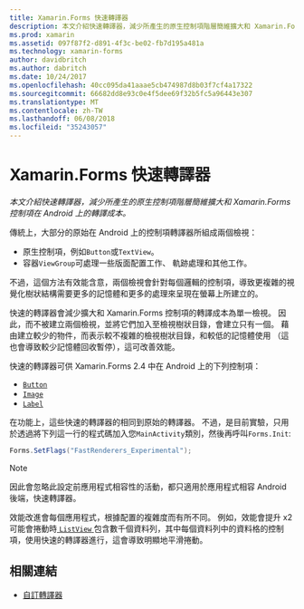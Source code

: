```yaml
---
title: Xamarin.Forms 快速轉譯器
description: 本文介紹快速轉譯器，減少所產生的原生控制項階層簡維擴大和 Xamarin.Forms 控制項在 Android 上的轉譯成本。
ms.prod: xamarin
ms.assetid: 097f87f2-d891-4f3c-be02-fb7d195a481a
ms.technology: xamarin-forms
author: davidbritch
ms.author: dabritch
ms.date: 10/24/2017
ms.openlocfilehash: 40cc095da41aaae5cb474987d8b03f7cf4a17322
ms.sourcegitcommit: 66682dd8e93c0e4f5dee69f32b5fc5a96443e307
ms.translationtype: MT
ms.contentlocale: zh-TW
ms.lasthandoff: 06/08/2018
ms.locfileid: "35243057"
---
```

# <a name="xamarinforms-fast-renderers"></a>Xamarin.Forms 快速轉譯器

_本文介紹快速轉譯器，減少所產生的原生控制項階層簡維擴大和 Xamarin.Forms 控制項在 Android 上的轉譯成本。_

傳統上，大部分的原始在 Android 上的控制項轉譯器所組成兩個檢視：

- 原生控制項，例如`Button`或`TextView`。
- 容器`ViewGroup`可處理一些版面配置工作、 軌跡處理和其他工作。

不過，這個方法有效能含意，兩個檢視會針對每個邏輯的控制項，導致更複雜的視覺化樹狀結構需要更多的記憶體和更多的處理來呈現在螢幕上所建立的。

快速的轉譯器會減少擴大和 Xamarin.Forms 控制項的轉譯成本為單一檢視。 因此，而不被建立兩個檢視，並將它們加入至檢視樹狀目錄，會建立只有一個。 藉由建立較少的物件，而表示較不複雜的檢視樹狀目錄，和較低的記憶體使用 （這也會導致較少記憶體回收暫停），這可改善效能。

快速的轉譯器可供 Xamarin.Forms 2.4 中在 Android 上的下列控制項：

- [`Button`](https://developer.xamarin.com/api/type/Xamarin.Forms.Button/)
- [`Image`](https://developer.xamarin.com/api/type/Xamarin.Forms.Image/)
- [`Label`](https://developer.xamarin.com/api/type/Xamarin.Forms.Label/)

在功能上，這些快速的轉譯器的相同到原始的轉譯器。 不過，是目前實驗，只用於透過將下列這一行的程式碼加入您`MainActivity`類別，然後再呼叫`Forms.Init`:

```csharp
Forms.SetFlags("FastRenderers_Experimental");
```

> [!NOTE]
> 因此會忽略此設定前應用程式相容性的活動，都只適用於應用程式相容 Android 後端，快速轉譯器。

效能改進會每個應用程式，根據配置的複雜度而有所不同。 例如，效能會提升 x2 可能會捲動時[ `ListView` ](https://developer.xamarin.com/api/type/Xamarin.Forms.ListView/)包含數千個資料列，其中每個資料列中的資料格的控制項，使用快速的轉譯器進行，這會導致明顯地平滑捲動。


## <a name="related-links"></a>相關連結

- [自訂轉譯器](~/xamarin-forms/app-fundamentals/custom-renderer/index.md)
